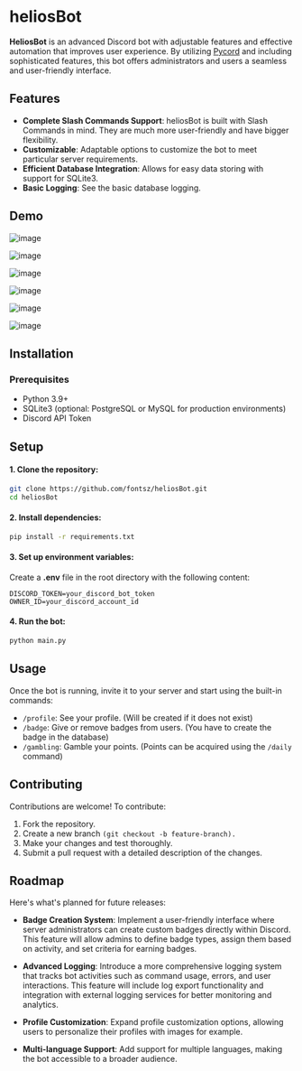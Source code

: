 # heliosBot

**HeliosBot** is an advanced Discord bot with adjustable features and effective automation that improves user experience. By utilizing [Pycord](https://pycord.dev/) and including sophisticated features, this bot offers administrators and users a seamless and user-friendly interface.


## Features

- **Complete Slash Commands Support**: heliosBot is built with Slash Commands in mind. They are much more user-friendly and have bigger flexibility.
- **Customizable**: Adaptable options to customize the bot to meet particular server requirements.
- **Efficient Database Integration**: Allows for easy data storing with support for SQLite3.
- **Basic Logging**: See the basic database logging.


## Demo

![image](https://github.com/user-attachments/assets/3cc8e96c-9557-4505-9222-6f52e3bf8501)

![image](https://github.com/user-attachments/assets/3df19f92-5b69-4316-b4b6-c7365beede39)

![image](https://github.com/user-attachments/assets/abfd2536-70ff-4bb8-9a08-62ab9d4f13b4)

![image](https://github.com/user-attachments/assets/c9e10906-bfb9-4d08-bcbc-b78c92e12a0d)

![image](https://github.com/user-attachments/assets/aab20b5c-92b9-4937-ba49-d0c57b9a6a23)

![image](https://github.com/user-attachments/assets/ce8d2d12-cd94-4e68-a89a-333550ed7b56)


## Installation

### Prerequisites

- Python 3.9+
- SQLite3 (optional: PostgreSQL or MySQL for production environments)
- Discord API Token

## Setup

#### 1. Clone the repository:

   ```bash
   git clone https://github.com/fontsz/heliosBot.git
   cd heliosBot
   ```

#### 2. Install dependencies:

   ```bash
   pip install -r requirements.txt
   ```

#### 3. Set up environment variables:

Create a **.env** file in the root directory with the following content:
   ```env
   DISCORD_TOKEN=your_discord_bot_token
   OWNER_ID=your_discord_account_id
   ```

#### 4. Run the bot:

   ```bash
   python main.py
   ```


## Usage
Once the bot is running, invite it to your server and start using the built-in commands:

- `/profile`: See your profile. (Will be created if it does not exist)
- `/badge`: Give or remove badges from users. (You have to create the badge in the database)
- `/gambling`: Gamble your points. (Points can be acquired using the `/daily` command)


## Contributing
Contributions are welcome! To contribute:

1. Fork the repository.
2. Create a new branch ```(git checkout -b feature-branch).```
3. Make your changes and test thoroughly.
4. Submit a pull request with a detailed description of the changes.


## Roadmap
Here's what's planned for future releases:

- **Badge Creation System**: Implement a user-friendly interface where server administrators can create custom badges directly within Discord. This feature will allow admins to define badge types, assign them based on activity, and set criteria for earning badges.
  
- **Advanced Logging**: Introduce a more comprehensive logging system that tracks bot activities such as command usage, errors, and user interactions. This feature will include log export functionality and integration with external logging services for better monitoring and analytics.

- **Profile Customization**: Expand profile customization options, allowing users to personalize their profiles with images for example.
  
- **Multi-language Support**: Add support for multiple languages, making the bot accessible to a broader audience.
